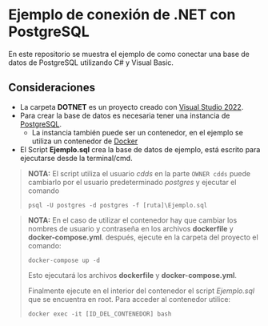 # Ejemplo de conexión de .NET con PostgreSQL
En este repositorio se muestra el ejemplo de como conectar una base de datos de PostgreSQL utilizando C# y Visual Basic.
## Consideraciones
- La carpeta **DOTNET** es un proyecto creado con [Visual Studio 2022](https://visualstudio.microsoft.com/es/downloads/).
- Para crear la base de datos es necesaria tener una instancia de [PostgreSQL](https://www.postgresql.org/download/).
  -  La instancia también puede ser un contenedor, en el ejemplo se utiliza un contenedor de [Docker](https://docs.docker.com/desktop/install/windows-install/)
- El Script **Ejemplo.sql** crea la base de datos de ejemplo, está escrito para ejecutarse desde la terminal/cmd.

>**NOTA:**
> El script utiliza el usuario *cdds* en la parte `OWNER cdds` puede cambiarlo por el usuario predeterminado *postgres* y ejecutar el comando
>
>`psql -U postgres -d postgres -f [ruta]\Ejemplo.sql`
>

>**NOTA:**
>En el caso de utilizar el contenedor hay que cambiar los nombres de usuario y contraseña en los archivos **dockerfile** y **docker-compose.yml**.
>después, ejecute en la carpeta del proyecto el comando:
> 
> `docker-compose up -d`
>
>Esto ejecutará los archivos **dockerfile** y **docker-compose.yml**.
>
>Finalmente ejecute en el interior del contenedor el script *Ejemplo.sql* que se encuentra en root. Para acceder al contenedor utilice:
>
>`docker exec -it [ID_DEL_CONTENEDOR] bash`
